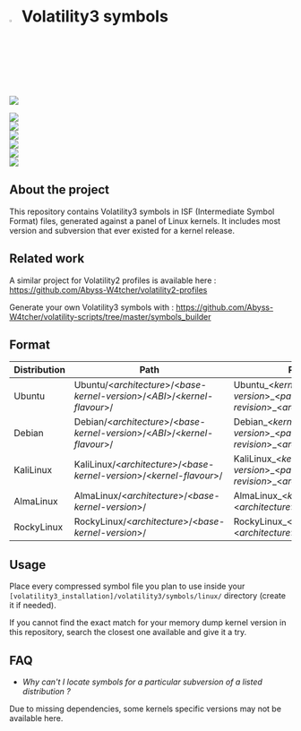 # <img src="https://cdn-icons-png.flaticon.com/128/5088/5088992.png" width="3%" height="3%"> Volatility3 symbols

![](https://img.shields.io/badge/Symbols-5627-seagreen?style=flat-square)

![](https://img.shields.io/badge/Ubuntu%20kernels/amd64-3.13.0%20--%3E%206.5.0-dodgerblue?labelColor=lightsteelblue&style=for-the-badge&logo=ubuntu)  
![](https://img.shields.io/badge/Ubuntu%20kernels/i386-3.13.0%20--%3E%205.4.0-darkcyan?labelColor=lightsteelblue&style=for-the-badge&logo=ubuntu)  
![](https://img.shields.io/badge/Debian%20kernels/amd64-2.6.32%20--%3E%206.4.0-dodgerblue?labelColor=lightsteelblue&style=for-the-badge&logo=debian)  
![](https://img.shields.io/badge/KaliLinux%20kernels/amd64-3.18.0%20--%3E%206.4.0-darkcyan?labelColor=lightsteelblue&style=for-the-badge&logo=kalilinux)  
![](https://img.shields.io/badge/AlmaLinux%20kernels/amd64-4.18.0%20%7C%205.14.0-dodgerblue?labelColor=lightsteelblue&style=for-the-badge&logo=almalinux)  
![](https://img.shields.io/badge/RockyLinux%20kernels/amd64-4.18.0%20%7C%205.14.0-darkcyan?labelColor=lightsteelblue&style=for-the-badge&logo=rockylinux)  

## About the project 

This repository contains Volatility3 symbols in ISF (Intermediate Symbol Format) files, generated against a panel of Linux kernels. It includes most version and subversion that ever existed for a kernel release.

## Related work 

A similar project for Volatility2 profiles is available here : https://github.com/Abyss-W4tcher/volatility2-profiles

Generate your own Volatility3 symbols with : https://github.com/Abyss-W4tcher/volatility-scripts/tree/master/symbols_builder

## Format

| Distribution | Path | Profile | Example |
| ------------ | ---- | ------- | ------- |
| Ubuntu       | Ubuntu/<*architecture*>/<*base-kernel-version*>/<*ABI*>/<*kernel-flavour*>/ | Ubuntu_<*kernel-version*>\_<*package-revision*>\_<*architecture*>.json.xz | Ubuntu/amd64/4.4.0/22/generic/Ubuntu_4.4.0-22-generic_4.4.0-22.40~14.04.1_amd64.json.xz |
| Debian       | Debian/<*architecture*>/<*base-kernel-version*>/<*ABI*>/<*kernel-flavour*>/ | Debian_<*kernel-version*>\_<*package-revision*>\_<*architecture*>.json.xz | Debian/amd64/3.1.0/1/Debian_3.1.0-1-amd64_3.1.1-1_amd64.json.xz |
| KaliLinux       | KaliLinux/<*architecture*>/<*base-kernel-version*>/<*kernel-flavour*>/ | KaliLinux_<*kernel-version*>\_<*package-revision*>\_<*architecture*>.json.xz | KaliLinux/amd64/5.2.0/KaliLinux_5.2.0-kali2-amd64_5.2.9-2kali1_amd64.json.xz |
| AlmaLinux       | AlmaLinux/<*architecture*>/<*base-kernel-version*>/ | AlmaLinux_<*kernel-version*>.<*architecture*>.json.xz | AlmaLinux/x86_64/4.18.0/AlmaLinux_4.18.0-477.13.1.el8_8.x86_64.json.xz |
| RockyLinux       | RockyLinux/<*architecture*>/<*base-kernel-version*>/ | RockyLinux_<*kernel-version*>.<*architecture*>.json.xz | RockyLinux/x86_64/4.18.0/RockyLinux_4.18.0-477.10.1.el8_8.x86_64.json.xz |

## Usage

Place every compressed symbol file you plan to use inside your `[volatility3_installation]/volatility3/symbols/linux/` directory (create it if needed).

If you cannot find the exact match for your memory dump kernel version in this repository, search the closest one available and give it a try.

## FAQ

- *Why can't I locate symbols for a particular subversion of a listed distribution ?*

Due to missing dependencies, some kernels specific versions may not be available here.  
